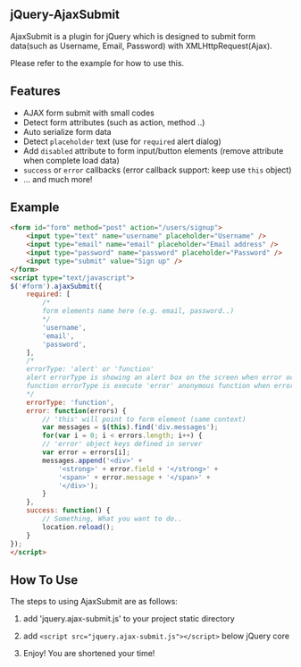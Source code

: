 ## jQuery-AjaxSubmit
AjaxSubmit is a plugin for jQuery which is designed to submit form data(such as Username, Email, Password) with XMLHttpRequest(Ajax).

Please refer to the example for how to use this.

## Features
* AJAX form submit with small codes
* Detect form attributes (such as action, method ..)
* Auto serialize form data
* Detect `placeholder` text (use for `required` alert dialog)
* Add `disabled` attribute to form input/button elements (remove attribute when complete load data)
* `success` or `error` callbacks (error callback support: keep use `this` object)
* ... and much more!

## Example
```html
<form id="form" method="post" action="/users/signup">
	<input type="text" name="username" placeholder="Username" />
    <input type="email" name="email" placeholder="Email address" />
    <input type="password" name="password" placeholder="Password" />
    <input type="submit" value="Sign up" />
</form>
<script type="text/javascript">
$('#form').ajaxSubmit({
	required: [
    	/*
        form elements name here (e.g. email, password..)
        */
        'username',
        'email',
        'password',
    ],
    /*
    errorType: 'alert' or 'function'
    alert errorType is showing an alert box on the screen when error occurs.
    function errorType is execute 'error' anonymous function when error occurs.
    */
    errorType: 'function',
    error: function(errors) {
    	// 'this' will point to form element (same context)
    	var messages = $(this).find('div.messages');
        for(var i = 0; i < errors.length; i++) {
        // 'error' object keys defined in server
        var error = errors[i];
        messages.append('<div>' +
        	'<strong>' + error.field + '</strong>' +
            '<span>' + error.message + '</span>' +
            '</div>');
        }
    },
    success: function() {
    	// Something, What you want to do..
        location.reload();
    }
});
</script>
```

## How To Use
The steps to using AjaxSubmit are as follows:

1. add 'jquery.ajax-submit.js' to your project static directory

2. add `<script src="jquery.ajax-submit.js"></script>` below jQuery core

3. Enjoy! You are shortened your time!
